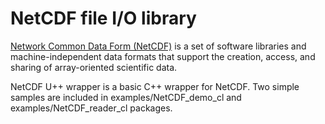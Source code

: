 # NetCDF file I/O library

[Network Common Data Form (NetCDF)](https://www.unidata.ucar.edu/software/netcdf/) is a set of software libraries and machine-independent data formats that support the creation, access, and sharing of array-oriented scientific data.

NetCDF U++ wrapper is a basic C++ wrapper for NetCDF.
Two simple samples are included in examples/NetCDF_demo_cl and examples/NetCDF_reader_cl packages.
